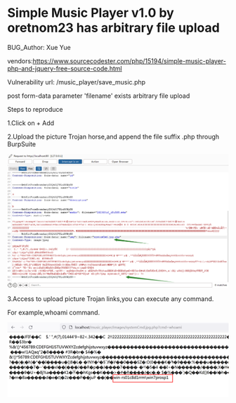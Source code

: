 # Simple Music Player v1.0 by oretnom23 has arbitrary file upload

BUG_Author: Xue Yue

vendors:https://www.sourcecodester.com/php/15194/simple-music-player-php-and-jquery-free-source-code.html

Vulnerability url: /music_player/save_music.php

post form-data parameter 'filename' exists arbitrary file upload

Steps to reproduce

1.Click on + Add

2.Upload the picture Trojan horse,and append the file suffix .php through BurpSuite

![image](https://github.com/xyaly163/bug_report/blob/main/upload.png)

3.Access to upload picture Trojan links,you can execute any command.

For example,whoami command.

![image](https://github.com/xyaly163/bug_report/blob/main/upload2.png)
